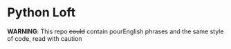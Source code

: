 # Python Loft

**WARNING**: This repo <del>could</del> contain pourEnglish phrases and the same style of code, read with caution
